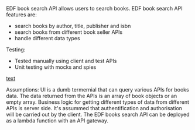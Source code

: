 EDF book search API allows users to search books. 
EDF book search API features are:
- search books by author, title, publisher and isbn
- search books from different book seller APIs
- handle different data types

Testing:
- Tested manually using client and test APIs
- Unit testing with mocks and spies

[text](coverage/lcov-report/index.html)

Assumptions:
UI is a dumb termernial that can query various APIs for books data.
The data returned from the APIs is an array of book objects or an 
empty array. Business logic for getting different types of data from
different APIs is server side. It's assummed that authentification 
and authorisation will be carried out by the client. The EDF books
search API can be deployed as a lambda function with an API gateway. 